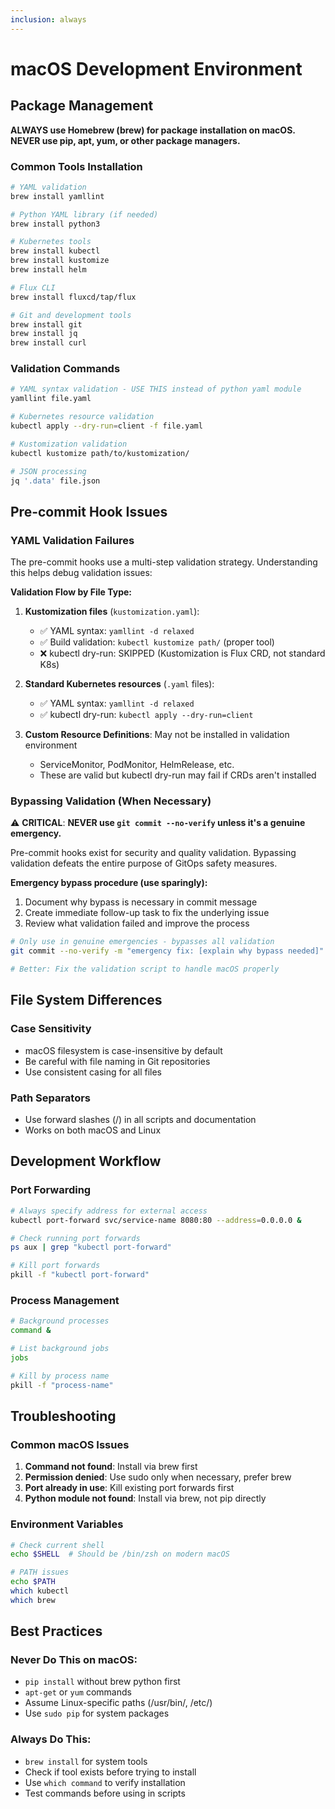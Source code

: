 ```yaml
---
inclusion: always
---
```


# macOS Development Environment

## Package Management
**ALWAYS use Homebrew (brew) for package installation on macOS. NEVER use pip, apt, yum, or other package managers.**

### Common Tools Installation
```bash
# YAML validation
brew install yamllint

# Python YAML library (if needed)
brew install python3

# Kubernetes tools
brew install kubectl
brew install kustomize
brew install helm

# Flux CLI
brew install fluxcd/tap/flux

# Git and development tools
brew install git
brew install jq
brew install curl
```

### Validation Commands
```bash
# YAML syntax validation - USE THIS instead of python yaml module
yamllint file.yaml

# Kubernetes resource validation
kubectl apply --dry-run=client -f file.yaml

# Kustomization validation
kubectl kustomize path/to/kustomization/

# JSON processing
jq '.data' file.json
```

## Pre-commit Hook Issues

### YAML Validation Failures
The pre-commit hooks use a multi-step validation strategy. Understanding this helps debug validation issues:

**Validation Flow by File Type:**

1. **Kustomization files** (`kustomization.yaml`):
   - ✅ YAML syntax: `yamllint -d relaxed`
   - ✅ Build validation: `kubectl kustomize path/` (proper tool)
   - ❌ kubectl dry-run: SKIPPED (Kustomization is Flux CRD, not standard K8s)

2. **Standard Kubernetes resources** (`.yaml` files):
   - ✅ YAML syntax: `yamllint -d relaxed`
   - ✅ kubectl dry-run: `kubectl apply --dry-run=client`

3. **Custom Resource Definitions**: May not be installed in validation environment
   - ServiceMonitor, PodMonitor, HelmRelease, etc.
   - These are valid but kubectl dry-run may fail if CRDs aren't installed

### Bypassing Validation (When Necessary)

⚠️ **CRITICAL**: **NEVER use `git commit --no-verify` unless it's a genuine emergency.**

Pre-commit hooks exist for security and quality validation. Bypassing validation defeats the entire purpose of GitOps safety measures.

**Emergency bypass procedure (use sparingly):**
1. Document why bypass is necessary in commit message
2. Create immediate follow-up task to fix the underlying issue
3. Review what validation failed and improve the process

```bash
# Only use in genuine emergencies - bypasses all validation
git commit --no-verify -m "emergency fix: [explain why bypass needed]"

# Better: Fix the validation script to handle macOS properly
```

## File System Differences

### Case Sensitivity
- macOS filesystem is case-insensitive by default
- Be careful with file naming in Git repositories
- Use consistent casing for all files

### Path Separators
- Use forward slashes (/) in all scripts and documentation
- Works on both macOS and Linux

## Development Workflow

### Port Forwarding
```bash
# Always specify address for external access
kubectl port-forward svc/service-name 8080:80 --address=0.0.0.0 &

# Check running port forwards
ps aux | grep "kubectl port-forward"

# Kill port forwards
pkill -f "kubectl port-forward"
```

### Process Management
```bash
# Background processes
command &

# List background jobs
jobs

# Kill by process name
pkill -f "process-name"
```

## Troubleshooting

### Common macOS Issues
1. **Command not found**: Install via brew first
2. **Permission denied**: Use sudo only when necessary, prefer brew
3. **Port already in use**: Kill existing port forwards first
4. **Python module not found**: Install via brew, not pip directly

### Environment Variables
```bash
# Check current shell
echo $SHELL  # Should be /bin/zsh on modern macOS

# PATH issues
echo $PATH
which kubectl
which brew
```

## Best Practices

### Never Do This on macOS:
- `pip install` without brew python first
- `apt-get` or `yum` commands
- Assume Linux-specific paths (/usr/bin/, /etc/)
- Use `sudo pip` for system packages

### Always Do This:
- `brew install` for system tools
- Check if tool exists before trying to install
- Use `which command` to verify installation
- Test commands before using in scripts